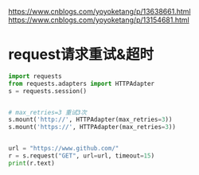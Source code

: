 https://www.cnblogs.com/yoyoketang/p/13638661.html
https://www.cnblogs.com/yoyoketang/p/13154681.html


# request请求重试&超时
```py
import requests
from requests.adapters import HTTPAdapter
s = requests.session()


# max_retries=3 重试3次
s.mount('http://', HTTPAdapter(max_retries=3))
s.mount('https://', HTTPAdapter(max_retries=3))


url = "https://www.github.com/"
r = s.request("GET", url=url, timeout=15)
print(r.text)
```